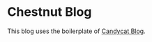 # Chestnut Blog

This blog uses the boilerplate of [Candycat Blog](https://github.com/candycat1992/candycat1992.github.io).